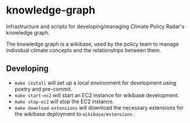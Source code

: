 # knowledge-graph

Infrastructure and scripts for developing/managing Climate Policy Radar's knowledge graph.

The knowledge graph is a wikibase, used by the policy team to manage individual climate concepts and the relationships between them.

## Developing

- `make install` will set up a local environment for development using poetry and pre-commit.
- `make start-ec2` will start an EC2 instance for wikibase development.
- `make stop-ec2` will stop the EC2 instance.
- `make download-extensions` will download the necessary extensions for the wikibase deployment to `wikibase/extensions`.
